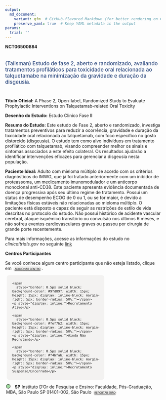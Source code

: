 ```yaml
---
output: 
  md_document:
    variant: gfm  # GitHub-flavored Markdown (for better rendering on GitHub)
    preserve_yaml: true  # Keep YAML metadata in the output
params:
  trial: ''
---
```


<script async src="https://scripts.simpleanalyticscdn.com/latest.js"></script>

**NCT06500884**

<div style="padding: 5px 5px 5px 0px; font-size: 1.20em; font-weight: 500; color: #2E4A7F; text-align: left; margin-bottom: 20px">

(Talisman) Estudo de fase 2, aberto e randomizado, avaliando tratamentos
profiláticos para toxicidade oral relacionada ao talquetamabe na
minimização da gravidade e duração da disgeusia.

</div>

**Título Oficial:** A Phase 2, Open-label, Randomized Study to Evaluate
Prophylactic Interventions on Talquetamab-related Oral Toxicity

**Desenho do Estudo:** Estudo Clinico Fase II

**Resumo do Estudo:** Este estudo de Fase 2, aberto e randomizado,
investiga tratamentos preventivos para reduzir a ocorrência, gravidade e
duração da toxicidade oral relacionada ao talquetamab, com foco
específico no gosto distorcido (disgeusia). O estudo tem como alvo
indivíduos em tratamento profilático com talquetamab, visando
compreender melhor os sinais e sintomas associados a este efeito
colateral. Os resultados ajudarão a identificar intervenções eficazes
para gerenciar a disgeusia nesta população.

**Paciente Ideal:** Adulto com mieloma múltiplo de acordo com os
critérios diagnósticos do IMWG, que já foi tratado anteriormente com um
inibidor de proteassoma, um medicamento imunomodulador e um anticorpo
monoclonal anti-CD38. Este paciente apresenta evidência documentada de
doença progressiva após seu último regime de tratamento. Possui um
status de desempenho ECOG de 0 ou 1, ou se for maior, é devido a
limitações físicas estáveis não relacionadas ao mieloma múltiplo. O
paciente está disposto e capaz de seguir as restrições de estilo de vida
descritas no protocolo do estudo. Não possui histórico de acidente
vascular cerebral, ataque isquêmico transitório ou convulsão nos últimos
6 meses, e não sofreu eventos cardiovasculares graves ou passou por
cirurgia de grande porte recentemente.

Para mais informações, acesse as informações do estudo no
*clinicaltrials.gov* no seguinte
[link](https://clinicaltrials.gov/ct2/show/NCT06500884)

**Centros Participantes**

Se você conhece algum centro participante que não esteja listado, clique
em
<span style="color: #2E4A7F; margin-left: 2px; padding: 4px; background-color: #f3f2f1; border-radius: 8px; font-weight: 500; font-size: 0.6em"><a
href="https://flazar.shinyapps.io/formsapp?study_nct_id=NCT06500884&amp;location_id=N%2FA&amp;location_full_name=N%2FA&amp;form_type=Adicionar%20Centro"
target="_blank">ADICIONAR CENTRO</a></span>.

<div style="margin-bottom: 8px; margin-left: 5px; padding: 8px; max-width: 300px; background-color: #f3f2f1; border-radius: 8px; font-size: 0.9em">

<div style="margin-left: 10px;">

    <span 
      style="border: 0.5px solid black; background-color: #9fd89f; width: 15px; height: 15px; display: inline-block; margin-right: 5px; border-radius: 50%;"></span>
    <p style="display: inline;">Recrutamento Ativo</p>

</div>

<div style="margin-left: 10px;">

    <span 
      style="border: 0.5px solid black; background-color: #fef7b2; width: 15px; height: 15px; display: inline-block; margin-right: 5px; border-radius: 50%;"></span>
    <p style="display: inline;">Ainda Não Recrutando</p>

</div>

<div style="margin-left: 10px;">

    <span 
      style="border: 0.5px solid black; background-color: #f4bfab; width: 15px; height: 15px; display: inline-block; margin-right: 5px; border-radius: 50%;"></span>
    <p style="display: inline;">Recrutamento Suspenso/Encerrado</p>

</div>

</div>

<div style="margin: 3px;">

<span style="border: 0.5px solid black; display: inline-block; width: 12px; height: 12px; border-radius: 50%; margin-right: 10px; padding-bottom: 0px; background-color: #9fd89f;"></span>
<b>SP</b> Instituto D’Or de Pesquisa e Ensino: Faculdade, Pós-Graduação,
MBA, São Paulo SP 01401-002, São Paulo
<span style="color: #2E4A7F; margin-left: 2px; padding: 4px; background-color: #f3f2f1; border-radius: 8px; font-weight: 500; font-size: 0.6em"><a
href="https://flazar.shinyapps.io/formsapp?study_nct_id=NCT06500884&amp;location_id=INSTITUTODORDEPESQUISAEENSINOIDORSAOPAULO04543000BRAZIL&amp;location_full_name=Instituto%20D%27Or%20de%20Pesquisa%20e%20Ensino%3A%20Faculdade%2C%20P%C3%B3s-Gradua%C3%A7%C3%A3o%2C%20MBA%2C%20S%C3%A3o%20Paulo%20SP%2C%2001401-002%2C%20S%C3%A3o%20Paulo&amp;form_type=Reportar%20Erro"
target="_blank">REPORTAR ERRO</a></span>

</div>
